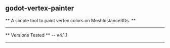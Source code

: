 ## godot-vertex-painter
 
** A simple tool to paint vertex colors on MeshInstance3Ds. **

---

** Versions Tested **
-- v4.1.1

---
